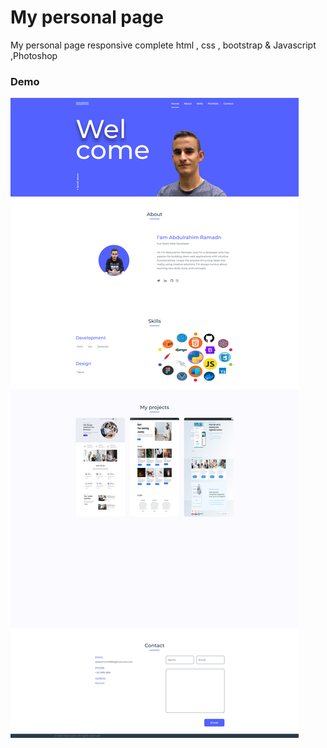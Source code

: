 # My personal page 
 My personal page responsive complete html , css , bootstrap &amp; Javascript ,Photoshop

 




### Demo
![project demo](screenshot0.png)
